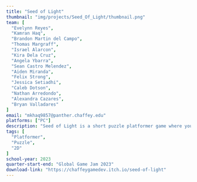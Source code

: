 ```yaml
---
title: "Seed of Light"
thumbnail: "img/projects/Seed_Of_Light/thumbnail.png"
team: [
  "Evelynn Reyes",
  "Kamran Haq",
  "Brandon Martin del Campo",
  "Thomas Margraff",
  "Israel Alarcon",
  "Kira Dela Cruz",
  "Angela Ybarra",
  "Sean Castro Melendez",
  "Aiden Miranda",
  "Felix Strong",
  "Jessica Setiadhi",
  "Caleb Dotson",
  "Nathan Arredondo",
  "Alexandra Cazares",
  "Bryan Valladares"
]
email: "mkhaq9857@panther.chaffey.edu"
platforms: ["PC"]
description: "Seed of Light is a short puzzle platformer game where you traverse obstacles and enemies and utilize a few seed-planting abilities to create terrain to proceed to the end and obtain the golden acorn!"
tags: [
  "Platformer",
  "Puzzle",
  "2D"
]
school-year: 2023
quarter-start-end: "Global Game Jam 2023"
download-link: "https://chaffeygamedev.itch.io/seed-of-light"
---
```

